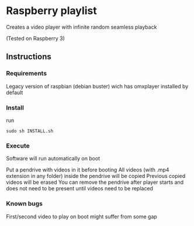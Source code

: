 # Raspberry playlist

Creates a video player with infinite random seamless playback

(Tested on Raspberry 3)

## Instructions

### Requirements

Legacy version of raspbian (debian buster) wich has omxplayer installed by default

### Install
run 
```
sudo sh INSTALL.sh
```

### Execute
Software will run automatically on boot

Put a pendrive with videos in it before booting
All videos (with .mp4 extension in any folder) inside the pendrive will be copied
Previous copied videos will be erased
You can remove the pendrive after player starts and does not need to be present until videos need to be replaced


### Known bugs
First/second video to play on boot might suffer from some gap